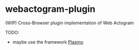 # webactogram-plugin
(WIP) Cross-Browser plugin implementation of Web Actogram

TODO:
* maybe use the framework [Plasmo](https://docs.plasmo.com/)
